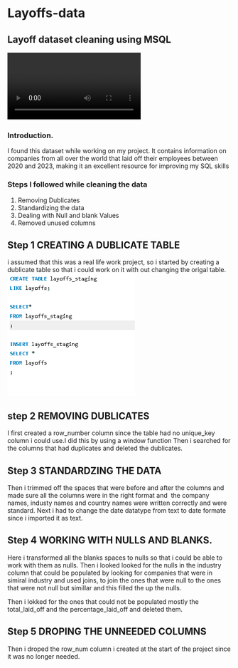 # Layoffs-data
## Layoff dataset cleaning using MSQL
![](663a1f1b0cf5b478f4d02962.mp4)
### Introduction.
I found this dataset while working on my project. It contains information on companies from all over the world that laid off their employees between 2020 and 2023, making it an excellent resource for improving my SQL skills
### Steps I followed while cleaning the data
1. Removing Dublicates
2. Standardizing the data
3. Dealing with Null and blank Values
4. Removed unused columns
## Step 1 CREATING A DUBLICATE TABLE 
i assumed that this was a real life work project, so i started by creating a dublicate table so that i could work on it with out  changing the origal table.
![](dublicate.png)
## step 2 REMOVING DUBLICATES
I first created a row_number column since the table had no unique_key column i could use.I did this by using a window function 
Then i searched for the columns that had duplicates and deleted the dublicates.
![]()
## Step 3 STANDARDZING THE DATA
Then i trimmed off the spaces that were before and after the columns and made sure all the columns were in the right format and 
![]()
the company names, industy names and country names were written correctly and were standard. 
Next i had to change the date datatype from text to date formate since i imported it as text.
![]()
## Step 4 WORKING WITH NULLS AND BLANKS.
Here i transformed all the blanks spaces to nulls so that i could be able to work with them as nulls.
Then i looked looked for the nulls in the industry column that could be populated by looking for companies that were in simiral industry and used joins, to join the ones that were null to the ones that were not null but simillar and this filled the up the nulls. 
![]()

Then i lokked for the ones that could not be populated mostly the total_laid_off and the percentage_laid_off and deleted them.
![]()

## Step 5 DROPING THE UNNEEDED COLUMNS
Then i droped the row_num column i created at the start of the project since it was no longer needed.
![]()
